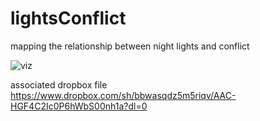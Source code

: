 # lightsConflict
mapping the relationship between night lights and conflict

![viz](https://cloud.githubusercontent.com/assets/1316422/10826215/df3aa7e0-7e25-11e5-839c-8cf4c2b0f1cf.gif)

associated dropbox file
https://www.dropbox.com/sh/bbwasqdz5m5riqv/AAC-HGF4C2Ic0P6hWbS00nh1a?dl=0
